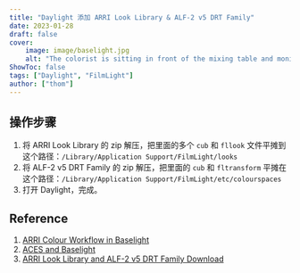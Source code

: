 ```yaml
---
title: "Daylight 添加 ARRI Look Library & ALF-2 v5 DRT Family"
date: 2023-01-28
draft: false
cover:
    image: image/baselight.jpg
    alt: "The colorist is sitting in front of the mixing table and monitor, and this is an overhead view from above the back of the colorist's head that captures the entire mixing table, the monitor screen, and the interface of the coloring software."
ShowToc: false
tags: ["Daylight", "FilmLight"]
author: ["thom"]
---
```


## 操作步骤

1. 将 ARRI Look Library 的 zip 解压，把里面的多个 `cub` 和 `fllook` 文件平摊到这个路径：`/Library/Application Support/FilmLight/looks`
2. 将 ALF-2 v5 DRT Family 的 zip 解压，把里面的 `cub` 和 `fltransform` 平摊在这个路径：`/Library/Application Support/FilmLight/etc/colourspaces`
3. 打开 Daylight，完成。

## Reference

1. [ARRI Colour Workflow in Baselight](https://www.youtube.com/watch?v=EGmSWRJkCt0&t=343s)
2. [ACES and Baselight](https://www.youtube.com/watch?v=QTwWS8hluJk&t=730s)
3. [ARRI Look Library and ALF-2 v5 DRT Family Download](https://www.filmlight.ltd.uk/support/customer-login/colourspaces/colourspaces.php)
